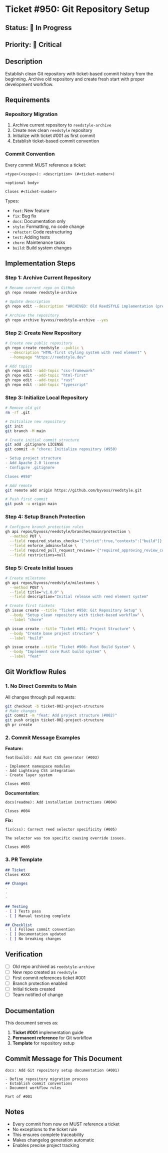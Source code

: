 # Ticket #950: Git Repository Setup

## Status: 🚧 In Progress
## Priority: 🔴 Critical

## Description
Establish clean Git repository with ticket-based commit history from the beginning. Archive old repository and create fresh start with proper development workflow.

## Requirements

### Repository Migration
1. Archive current repository to `reedstyle-archive`
2. Create new clean `reedstyle` repository  
3. Initialize with ticket #001 as first commit
4. Establish ticket-based commit convention

### Commit Convention
Every commit MUST reference a ticket:
```
<type>(<scope>): <description> (#<ticket-number>)

<optional body>

Closes #<ticket-number>
```

Types:
- `feat`: New feature
- `fix`: Bug fix
- `docs`: Documentation only
- `style`: Formatting, no code change
- `refactor`: Code restructuring
- `test`: Adding tests
- `chore`: Maintenance tasks
- `build`: Build system changes

## Implementation Steps

### Step 1: Archive Current Repository
```bash
# Rename current repo on GitHub
gh repo rename reedstyle-archive

# Update description
gh repo edit --description "ARCHIVED: Old ReedSTYLE implementation (pre-v1.0)"

# Archive the repository
gh repo archive byvoss/reedstyle-archive --yes
```

### Step 2: Create New Repository
```bash
# Create new public repository
gh repo create reedstyle --public \
  --description "HTML-first styling system with reed element" \
  --homepage "https://reedstyle.dev"

# Add topics
gh repo edit --add-topic "css-framework"
gh repo edit --add-topic "html-first"  
gh repo edit --add-topic "rust"
gh repo edit --add-topic "typescript"
```

### Step 3: Initialize Local Repository
```bash
# Remove old git
rm -rf .git

# Initialize new repository
git init
git branch -M main

# Create initial commit structure
git add .gitignore LICENSE
git commit -m "chore: Initialize repository (#950)

- Setup project structure
- Add Apache 2.0 license
- Configure .gitignore

Closes #950"

# Add remote
git remote add origin https://github.com/byvoss/reedstyle.git

# Push first commit
git push -u origin main
```

### Step 4: Setup Branch Protection
```bash
# Configure branch protection rules
gh api repos/byvoss/reedstyle/branches/main/protection \
  --method PUT \
  --field required_status_checks='{"strict":true,"contexts":["build"]}' \
  --field enforce_admins=false \
  --field required_pull_request_reviews='{"required_approving_review_count":1}' \
  --field restrictions=null
```

### Step 5: Create Initial Issues
```bash
# Create milestone
gh api repos/byvoss/reedstyle/milestones \
  --method POST \
  --field title="v1.0.0" \
  --field description="Initial release with reed element system"

# Create first tickets
gh issue create --title "Ticket #950: Git Repository Setup" \
  --body "Setup clean repository with ticket-based workflow" \
  --label "chore"

gh issue create --title "Ticket #951: Project Structure" \
  --body "Create base project structure" \
  --label "build"

gh issue create --title "Ticket #906: Rust Build System" \
  --body "Implement core Rust build system" \
  --label "feat"
```

## Git Workflow Rules

### 1. No Direct Commits to Main
All changes through pull requests:
```bash
git checkout -b ticket-002-project-structure
# Make changes
git commit -m "feat: Add project structure (#002)"
git push origin ticket-002-project-structure
gh pr create
```

### 2. Commit Message Examples

**Feature:**
```
feat(build): Add Rust CSS generator (#003)

- Implement namespace modules
- Add Lightning CSS integration
- Create layer system

Closes #003
```

**Documentation:**
```
docs(readme): Add installation instructions (#004)

Closes #004
```

**Fix:**
```
fix(css): Correct reed selector specificity (#005)

The selector was too specific causing override issues.

Closes #005
```

### 3. PR Template
```markdown
## Ticket
Closes #XXX

## Changes
- 
- 
- 

## Testing
- [ ] Tests pass
- [ ] Manual testing complete

## Checklist
- [ ] Follows commit convention
- [ ] Documentation updated
- [ ] No breaking changes
```

## Verification

- [ ] Old repo archived as `reedstyle-archive`
- [ ] New repo created as `reedstyle`
- [ ] First commit references ticket #001
- [ ] Branch protection enabled
- [ ] Initial tickets created
- [ ] Team notified of change

## Documentation

This document serves as:
1. **Ticket #001** implementation guide
2. **Permanent reference** for Git workflow
3. **Template** for repository setup

## Commit Message for This Document
```
docs: Add Git repository setup documentation (#001)

- Define repository migration process
- Establish commit conventions
- Document workflow rules

Part of #001
```

## Notes

- Every commit from now on MUST reference a ticket
- No exceptions to the ticket rule
- This ensures complete traceability
- Makes changelog generation automatic
- Enables precise project tracking